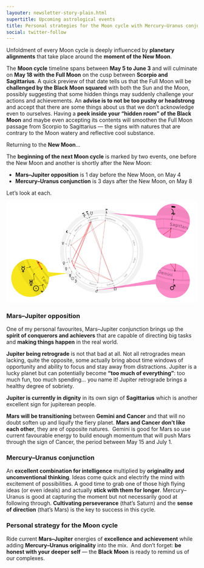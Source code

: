 ```yaml
---
layouter: newsletter-story-plain.html
supertitle: Upcoming astrological events
title: Personal strategies for the Moon cycle with Mercury–Uranus conjunction and Mars–Jupiter opposition
social: twitter-follow
---
```


Unfoldment of every Moon cycle is deeply influenced by **planetary alignments** that take place around the **moment of the New Moon**.

The **Moon cycle** timeline spans between **May 5 to June 3** and will culminate on **May 18 with the Full Moon** on the cusp between **Scorpio and Sagittarius**. A quick preview of that date tells us that the Full Moon will be **challenged by the Black Moon squared** with both the Sun and the Moon, possibly suggesting that some hidden things may suddenly challenge your actions and achievements. An **advise is to not be too pushy or headstrong** and accept that there are some things about us that we don’t acknowledge even to ourselves. Having a **peek inside your “hidden room” of the Black Moon** and maybe even accepting its contents will smoothen the Full Moon passage from Scorpio to Sagittarius — the signs with natures that are contrary to the Moon watery and reflective cool substance.

Returning to the **New Moon**…

The **beginning of the next Moon cycle** is marked by two events, one before the New Moon and another is shortly after the New Moon:

* **Mars–Jupiter opposition** is 1 day before the New Moon, on May 4
* **Mercury–Uranus conjunction** is 3 days after the New Moon, on May 8

Let’s look at each.

<img loading="lazy" class="inline border" src="/images/newsletters/tn-chart-2019-05-04.jpg" alt="Astrological chart with Mars–Jupiter opposition">

### Mars–Jupiter opposition

One of my personal favourites, Mars–Jupiter conjunction brings up the **spirit of conquerors and achievers** that are capable of directing big tasks and **making things happen** in the real world. 

**Jupiter being retrograde** is not that bad at all. Not all retrogrades mean lacking, quite the opposite, some actually bring about time windows of opportunity and ability to focus and stay away from distractions. Jupiter is a lucky planet but can potentially become **“too much of everything”**: too much fun, too much spending… you name it! Jupiter retrograde brings a healthy degree of sobriety.

**Jupiter is currently in dignity** in its own sign of **Sagittarius** which is another excellent sign for jupiterean people. 

**Mars will be transitioning** between **Gemini and Cancer** and that will no doubt soften up and liquify the fiery planet. **Mars and Cancer don’t like each other**, they are of opposite natures.  Gemini is good for Mars so use current favourable energy to build enough momentum that will push Mars through the sign of Cancer, the period between May 15 and July 1.

### Mercury–Uranus conjunction

An **excellent combination for intelligence** multiplied by **originality and unconventional thinking**. Ideas come quick and electrify the mind with excitement of possibilities. A good time to grab one of those high flying ideas (or even ideals) and actually **stick with them for longer**. Mercury–Uranus is good at capturing the moment but not necessarily good at following through. **Cultivating perseverance** (that’s Saturn) and the **sense of direction** (that’s Mars) is the key to success in this cycle.

### Personal strategy for the Moon cycle

Ride current **Mars–Jupiter** energies of **excellence and achievement** while adding **Mercury–Uranus originality** into the mix.  And don’t forget: **be honest with your deeper self** — the **Black Moon** is ready to remind us of our complexes.
